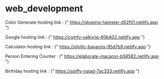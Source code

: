 # web_development
Color Generate hosting link : (" https://glowing-hamster-d52f01.netlify.app ")

Google hosting link : (" https://comfy-valkyrie-60b402.netlify.app ")

Calculator hosting link : (" https://idyllic-bavarois-95d7b9.netlify.app ")

Person Entering Counter : (" https://elaborate-macaron-b58582.netlify.app ")

Birthday hosting link : (" https://spiffy-naiad-7ac333.netlify.app ")
